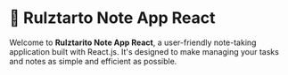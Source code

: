 # 📓 Rulztarto Note App React

Welcome to **Rulztarito Note App React**, a user-friendly note-taking application built with React.js. It's designed to make managing your tasks and notes as simple and efficient as possible.